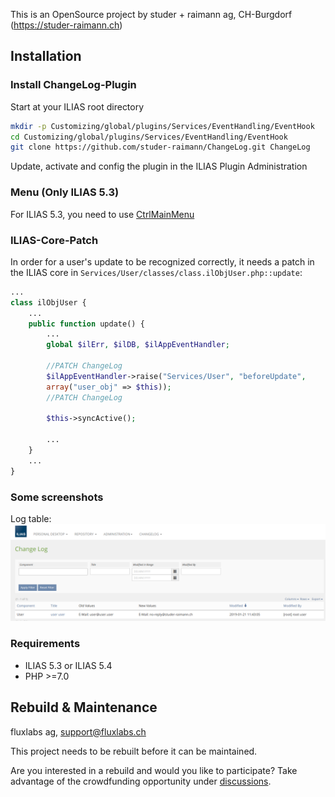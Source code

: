 This is an OpenSource project by studer + raimann ag, CH-Burgdorf (https://studer-raimann.ch)

## Installation

### Install ChangeLog-Plugin
Start at your ILIAS root directory
```bash
mkdir -p Customizing/global/plugins/Services/EventHandling/EventHook
cd Customizing/global/plugins/Services/EventHandling/EventHook
git clone https://github.com/studer-raimann/ChangeLog.git ChangeLog
```
Update, activate and config the plugin in the ILIAS Plugin Administration

### Menu (Only ILIAS 5.3)
For ILIAS 5.3, you need to use [CtrlMainMenu](https://github.com/studer-raimann/CtrlMainMenu)

### ILIAS-Core-Patch
In order for a user's update to be recognized correctly, it needs a patch in the ILIAS core in `Services/User/classes/class.ilObjUser.php::update`:
```php
...
class ilObjUser {
	...
	public function update() {
		...
		global $ilErr, $ilDB, $ilAppEventHandler;
		
		//PATCH ChangeLog
		$ilAppEventHandler->raise("Services/User", "beforeUpdate",
		array("user_obj" => $this));
		//PATCH ChangeLog
		
		$this->syncActive();
		
		...
	}
	...
}
```

### Some screenshots
Log table:
![Log table](./doc/screenshots/log_table.png)

### Requirements
* ILIAS 5.3 or ILIAS 5.4
* PHP >=7.0

## Rebuild & Maintenance

fluxlabs ag, support@fluxlabs.ch

This project needs to be rebuilt before it can be maintained.

Are you interested in a rebuild and would you like to participate?
Take advantage of the crowdfunding opportunity under [discussions](https://github.com/fluxapps/ChangeLog/discussions/3).
